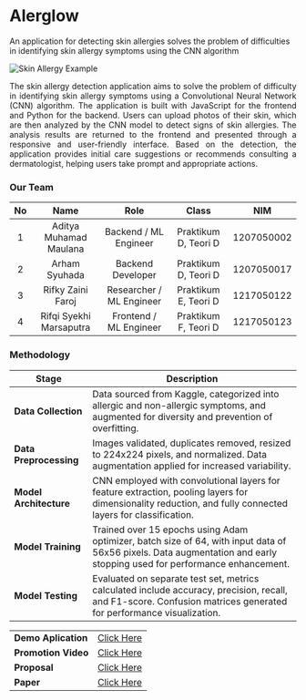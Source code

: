 # Alerglow
An application for detecting skin allergies solves the problem of difficulties in identifying skin allergy symptoms using the CNN algorithm

![Skin Allergy Example](https://drive.google.com/uc?export=view&id=1acBt29cuTyBjBh3Zg7EVaRRBew3_LEgq)

<p align="justify">
The skin allergy detection application aims to solve the problem of difficulty in identifying skin allergy symptoms using a Convolutional Neural Network (CNN) algorithm. The application is built with JavaScript for the frontend and Python for the backend. Users can upload photos of their skin, which are then analyzed by the CNN model to detect signs of skin allergies. The analysis results are returned to the frontend and presented through a responsive and user-friendly interface. Based on the detection, the application provides initial care suggestions or recommends consulting a dermatologist, helping users take prompt and appropriate actions.
</p>

### Our Team
|No |  Name                   | Role                     | Class               | NIM        |
|:-:|:-----------------------:|:------------------------:|:-------------------:|:----------:|
| 1 | Aditya Muhamad Maulana  | Backend / ML Engineer    |Praktikum D, Teori D | 1207050002 |
| 2 | Arham Syuhada           | Backend Developer        |Praktikum D, Teori D | 1207050017 |
| 3 | Rifky Zaini Faroj       | Researcher / ML Engineer |Praktikum E, Teori D | 1217050122 |
| 4 | Rifqi Syekhi Marsaputra | Frontend / ML Engineer   |Praktikum F, Teori D | 1217050123 |

### Methodology

| Stage                    | Description                                                                                                                                                             |
|--------------------------|-------------------------------------------------------------------------------------------------------------------------------------------------------------------------|
| **Data Collection**      | Data sourced from Kaggle, categorized into allergic and non-allergic symptoms, and augmented for diversity and prevention of overfitting.                               |
| **Data Preprocessing**   | Images validated, duplicates removed, resized to 224x224 pixels, and normalized. Data augmentation applied for increased variability.                                   |
| **Model Architecture**   | CNN employed with convolutional layers for feature extraction, pooling layers for dimensionality reduction, and fully connected layers for classification.              |
| **Model Training**       | Trained over 15 epochs using Adam optimizer, batch size of 64, with input data of 56x56 pixels. Data augmentation and early stopping used for performance enhancement.  |
| **Model Testing**        | Evaluated on separate test set, metrics calculated include accuracy, precision, recall, and F1-score. Confusion matrices generated for performance visualization.       |


|                      |                                                                                                               |
|----------------------|:-------------------------------------------------------------------------------------------------------------:|
| **Demo Aplication**  |  [Click Here](https://youtu.be/-ffuwiatO_o?si=0lA_rzTBd6k0KKor)                                               |
| **Promotion Video**  |  [Click Here](https://www.instagram.com/reel/C63kT-_RZOf/?igsh=MWZ3ZG84Y3VxZDIxZA==)                          |
| **Proposal**         |  [Click Here](https://drive.google.com/file/d/1iSiqosv2qs0_2WerfvpWrBDEqL3lNW21/view?usp=drive_link)          |
| **Paper**            |  [Click Here](https://drive.google.com/file/d/1KfuyPJFv7vKY6_a3D3lmIP1NHQi40A5w/view?usp=drivesdk)            |
